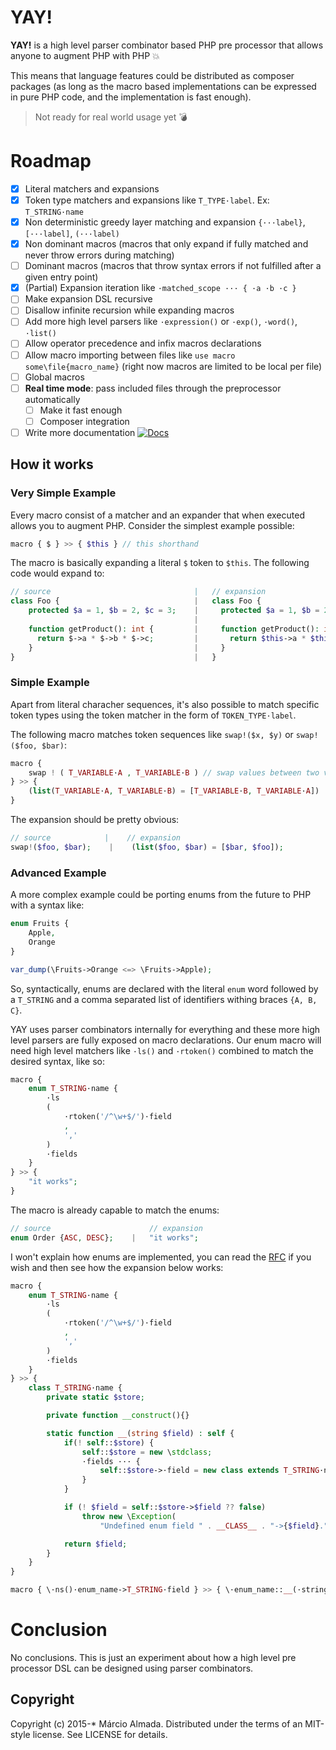 # YAY!

**YAY!** is a high level parser combinator based PHP pre processor that allows anyone to augment PHP with PHP :boom:

This means that language features could be distributed as composer packages (as long as the macro based implementations
can be expressed in pure PHP code, and the implementation is fast enough).

> Not ready for real world usage yet :bomb:

# Roadmap

- [x] Literal matchers and expansions
- [x] Token type matchers and expansions like `T_TYPE·label`. Ex: `T_STRING·name`
- [x] Non deterministic greedy layer matching and expansion `{···label}`, `[···label]`, `(···label)`
- [x] Non dominant macros (macros that only expand if fully matched and never throw errors during matching)
- [ ] Dominant macros (macros that throw syntax errors if not fulfilled after a given entry point)
- [x] \(Partial) Expansion iteration like `·matched_scope ··· { ·a ·b ·c }`
- [ ] Make expansion DSL recursive
- [ ] Disallow infinite recursion while expanding macros
- [ ] Add more high level parsers like `·expression()` or `·exp()`, `·word()`, `·list()`
- [ ] Allow operator precedence and infix macros declarations
- [ ] Allow macro importing between files like `use macro some\file{macro_name}` (right now macros are limited to be local per file)
- [ ] Global macros
- [ ] **Real time mode**: pass included files through the preprocessor automatically
    - [ ] Make it fast enough
    - [ ] Composer integration
- [ ] Write more documentation [![Docs](https://img.shields.io/badge/documentation-0%-green.svg?style=flat-square)]()

## How it works

### Very Simple Example

Every macro consist of a matcher and an expander that when executed allows you to augment PHP.
Consider the simplest example possible:

```php
macro { $ } >> { $this } // this shorthand
```

The macro is basically expanding a literal `$` token to `$this`. The following code would expand to:

```php
// source                                |   // expansion
class Foo {                              |   class Foo {
    protected $a = 1, $b = 2, $c = 3;    |     protected $a = 1, $b = 2, $c = 3;
                                         |        
    function getProduct(): int {         |     function getProduct(): int {
      return $->a * $->b * $->c;         |       return $this->a * $this->b *$this->c;
    }                                    |     }
}                                        |   }
```

### Simple Example

Apart from literal characher sequences, it's also possible to match specific token types using the token matcher in
the form of `TOKEN_TYPE·label`.

The following macro matches token sequences like `swap!($x, $y)` or `swap!($foo, $bar)`:

```php
macro {
    swap ! ( T_VARIABLE·A , T_VARIABLE·B ) // swap values between two variables
} >> {
    (list(T_VARIABLE·A, T_VARIABLE·B) = [T_VARIABLE·B, T_VARIABLE·A])
}
```

The expansion should be pretty obvious:
```php
// source            |    // expansion
swap!($foo, $bar);    |    (list($foo, $bar) = [$bar, $foo]); 
```

### Advanced Example

A more complex example could be porting enums from the future to PHP with a syntax like:

```php
enum Fruits {
    Apple,
    Orange
}

var_dump(\Fruits->Orange <=> \Fruits->Apple);
```
So, syntactically, enums are declared with the literal `enum` word followed by a `T_STRING` and a comma
separated list of identifiers withing braces `{A, B, C}`.

YAY uses parser combinators internally for everything and these more high level parsers are fully
exposed on macro declarations. Our enum macro will need high level matchers like `·ls()` and `·rtoken()`
combined to match the desired syntax, like so:

```php
macro {
    enum T_STRING·name {
        ·ls
        (
            ·rtoken('/^\w+$/')·field
            ,
            ','
        )
        ·fields
    }
} >> {
    "it works";
}
```

The macro is already capable to match the enums:

```php
// source                      // expansion
enum Order {ASC, DESC};    |   "it works";
```

I won't explain how enums are implemented, you can read the [RFC](https://wiki.php.net/rfc/enum) if you wish
and then see how the expansion below works:

```php
macro {
    enum T_STRING·name {
        ·ls
        (
            ·rtoken('/^\w+$/')·field
            ,
            ','
        )
        ·fields
    }
} >> {
    class T_STRING·name {
        private static $store;

        private function __construct(){}

        static function __(string $field) : self {
            if(! self::$store) {
                self::$store = new \stdclass;
                ·fields ··· {
                    self::$store->·field = new class extends T_STRING·name {};
                }
            }

            if (! $field = self::$store->$field ?? false)
                throw new \Exception(
                    "Undefined enum field " . __CLASS__ . "->{$field}.");

            return $field;
        }
    }
}

macro { \·ns()·enum_name->T_STRING·field } >> { \·enum_name::__(·stringify(T_STRING·field)) }
```

# Conclusion

No conclusions. This is just an experiment about how a high level pre processor DSL can be designed
using parser combinators.

## Copyright

Copyright (c) 2015-* Márcio Almada. Distributed under the terms of an MIT-style license.
See LICENSE for details.

